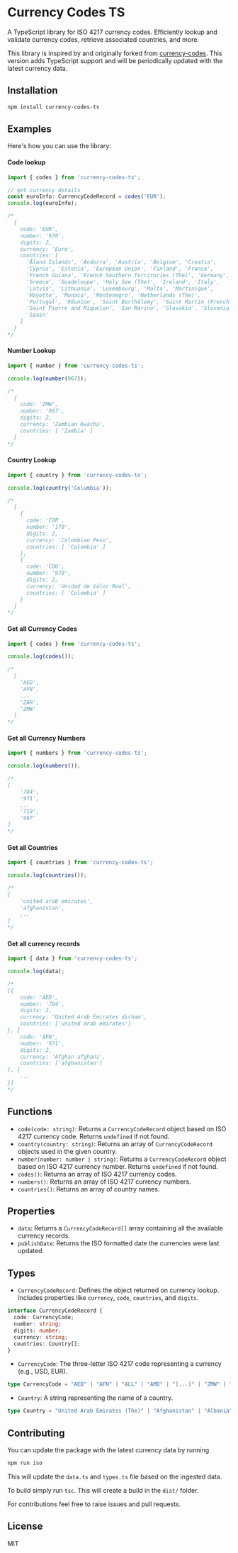 # Currency Codes TS

A TypeScript library for ISO 4217 currency codes. Efficiently lookup and validate currency codes, retrieve associated countries, and more.

This library is inspired by and originally forked from [currency-codes](https://github.com/freeall/currency-codes). This version adds TypeScript support and will be periodically updated with the latest currency data.

## Installation

```bash
npm install currency-codes-ts
```

## Examples

Here's how you can use the library:

#### Code lookup

```typescript
import { codes } from 'currency-codes-ts';

// get currency details
const euroInfo: CurrencyCodeRecord = codes('EUR');
console.log(euroInfo);  

/*
  {
    code: 'EUR',
    number: '978',
    digits: 2,
    currency: 'Euro',
    countries: [
      'Åland Islands', 'Andorra', 'Austria', 'Belgium', 'Croatia',
      'Cyprus', 'Estonia', 'European Union', 'Finland', 'France',
      'French Guiana', 'French Southern Territories (The)', 'Germany',
      'Greece', 'Guadeloupe', 'Holy See (The)', 'Ireland', 'Italy',
      'Latvia', 'Lithuania', 'Luxembourg', 'Malta', 'Martinique',
      'Mayotte', 'Monaco', 'Montenegro', 'Netherlands (The)',
      'Portugal', 'Réunion', 'Saint Barthélemy', 'Saint Martin (French Part)',
      'Saint Pierre and Miquelon', 'San Marino', 'Slovakia', 'Slovenia',
      'Spain'
    ]
  }
*/
```

#### Number Lookup

```typescript
import { number } from 'currency-codes-ts';

console.log(number(967));

/*
  {
    code: 'ZMW',
    number: '967',
    digits: 2,
    currency: 'Zambian Kwacha',
    countries: [ 'Zambia' ]
  }
*/
```

#### Country Lookup

```typescript
import { country } from 'currency-codes-ts';

console.log(country('Columbia'));

/*
  [
    {
      code: 'COP',
      number: '170',
      digits: 2,
      currency: 'Colombian Peso',
      countries: [ 'Colombia' ]
    },
    {
      code: 'COU',
      number: '970',
      digits: 2,
      currency: 'Unidad de Valor Real',
      countries: [ 'Colombia' ]
    }
  ]
*/
```

#### Get all Currency Codes

```typescript
import { codes } from 'currency-codes-ts';

console.log(codes());

/*
  [
    'AED',
    'AFN',
    ...
    'ZAR',
    'ZMW'
  ]
*/
```

#### Get all Currency Numbers

```typescript
import { numbers } from 'currency-codes-ts';

console.log(numbers());

/*
[
	'784',
	'971',
	...
	'710',
	'967'
]
*/
```

#### Get all Countries

```typescript
import { countries } from 'currency-codes-ts';

console.log(countries());

/*
[ 
	'united arab emirates',
	'afghanistan',
	...
]
*/
```

#### Get all currency records

```typescript
import { data } from 'currency-codes-ts';

console.log(data);

/*
[{
	code: 'AED',
	number: '784',
	digits: 2,
	currency: 'United Arab Emirates dirham',
	countries: ['united arab emirates']
}, {
	code: 'AFN',
	number: '971',
	digits: 2,
	currency: 'Afghan afghani',
	countries: ['afghanistan']
}, {
	...
}]
*/
```

## Functions

- `code(code: string)`: Returns a `CurrencyCodeRecord` object based on ISO 4217 currency code. Returns `undefined` if not found.
- `country(country: string)`: Returns an array of `CurrencyCodeRecord` objects used in the given country.
- `number(number: number | string)`: Returns a `CurrencyCodeRecord` object based on ISO 4217 currency number. Returns `undefined` if not found.
- `codes()`: Returns an array of ISO 4217 currency codes.
- `numbers()`: Returns an array of ISO 4217 currency numbers.
- `countries()`: Returns an array of country names.

## Properties
- `data`: Returns a `CurrencyCodeRecord[]` array containing all the available currency records.
- `publishDate`: Returns the ISO formatted date the currencies were last updated.

## Types

- `CurrencyCodeRecord`: Defines the object returned on currency lookup. Includes properties like `currency`, `code`, `countries`, and `digits`.

```typescript
interface CurrencyCodeRecord {
  code: CurrencyCode;
  number: string;
  digits: number;
  currency: string;
  countries: Country[];
}
```

- `CurrencyCode`: The three-letter ISO 4217 code representing a currency (e.g., USD, EUR).

```typescript
type CurrencyCode = "AED" | "AFN" | "ALL" | "AMD" | "[...]" | "ZMW" | "ZWL";
```

- `Country`: A string representing the name of a country.

```typescript
type Country = "United Arab Emirates (The)" | "Afghanistan" | "Albania" | "Armenia" | "[...]" | "Zambia" | "Zimbabwe";
```

## Contributing

You can update the package with the latest currency data by running 
```bash 
npm run iso
```
This will update the `data.ts` and `types.ts` file based on the ingested data.

To build simply run `tsc`. This will create a build in the `dist/` folder.

For contributions feel free to raise issues and pull requests.

## License

MIT
